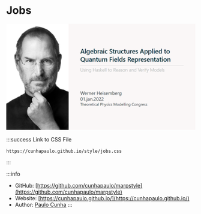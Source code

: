 # Jobs

![](images/jobs.png)

:::success Link to CSS File
```
https://cunhapaulo.github.io/style/jobs.css
```
:::

:::info
* GitHub: [https://github.com/cunhapaulo/marpstyle](https://github.com/cunhapaulo/marpstyle)
* Website: [https://cunhapaulo.github.io/](https://cunhapaulo.github.io/)
* Author: [Paulo Cunha](https://github.com/cunhapaulo)
:::
